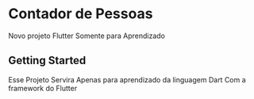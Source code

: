 # Contador de Pessoas

Novo projeto Flutter Somente para Aprendizado

## Getting Started

Esse Projeto Servira Apenas para aprendizado da linguagem Dart Com a framework do Flutter
